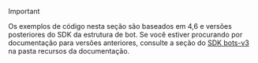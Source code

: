 > [!Important]
> Os exemplos de código nesta seção são baseados em 4,6 e versões posteriores do SDK da estrutura de bot. Se você estiver procurando por documentação para versões anteriores, consulte a seção do [SDK bots-v3](~/resources/bot-v3/bots-overview.md) na pasta recursos da documentação.
